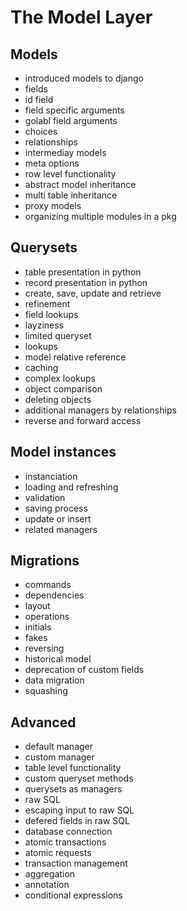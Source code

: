 <!-- bg=white fg=black -->

# The Model Layer

## Models

- introduced models to django
- fields
- id field
- field specific arguments
- golabl field arguments
- choices
- relationships
- intermediay models
- meta options
- row level functionality
- abstract model inheritance
- multi table inheritance
- proxy models
- organizing multiple modules in a pkg

## Querysets

- table presentation in python
- record presentation in python
- create, save, update and retrieve
- refinement
- field lookups
- layziness
- limited queryset
- lookups
- model relative reference
- caching
- complex lookups
- object comparison
- deleting objects
- additional managers by relationships
- reverse and forward access

## Model instances

- instanciation
- loading and refreshing
- validation
- saving process
- update or insert
- related managers

## Migrations

- commands
- dependencies
- layout
- operations
- initials
- fakes
- reversing
- historical model
- deprecation of custom fields
- data migration
- squashing

## Advanced

- default manager
- custom manager
- table level functionality
- custom queryset methods
- querysets as managers
- raw SQL
- escaping input to raw SQL
- defered fields in raw SQL
- database connection
- atomic transactions
- atomic requests
- transaction management
- aggregation
- annotation
- conditional expressions
